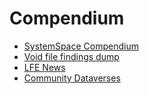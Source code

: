# Compendium

* [SystemSpace Compendium](https://github.com/SystemSpace/Compendium/blob/master/compendium.rst)
* [Void file findings dump](https://github.com/SystemSpace/Compendium/blob/master/voidfile.rst)
* [LFE News](https://github.com/SystemSpace/Compendium/blob/master/lfenews.rst)
* [Community Dataverses](https://github.com/SystemSpace/Compendium/blob/master/community-dataverses.rst)

